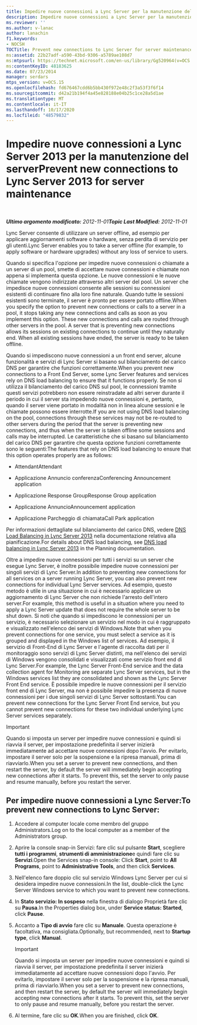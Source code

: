 ```yaml
---
title: Impedire nuove connessioni a Lync Server per la manutenzione del server
description: Impedire nuove connessioni a Lync Server per la manutenzione del server.
ms.reviewer: ''
ms.author: v-lanac
author: lanachin
f1.keywords:
- NOCSH
TOCTitle: Prevent new connections to Lync Server for server maintenance
ms:assetid: 22b27adf-a590-43bd-9306-a5789ae108d7
ms:mtpsurl: https://technet.microsoft.com/en-us/library/Gg520964(v=OCS.15)
ms:contentKeyID: 48183625
ms.date: 07/23/2014
manager: serdars
mtps_version: v=OCS.15
ms.openlocfilehash: fd676467cdd6b5bb430f972e48c2f3a53f3f6f14
ms.sourcegitcommit: d42a21b194f4a45e828188e04b25c1ce28a5d1ae
ms.translationtype: MT
ms.contentlocale: it-IT
ms.lasthandoff: 10/17/2020
ms.locfileid: "48579832"
---
```

# <a name="prevent-new-connections-to-lync-server-2013-for-server-maintenance"></a><span data-ttu-id="70e8f-103">Impedire nuove connessioni a Lync Server 2013 per la manutenzione del server</span><span class="sxs-lookup"><span data-stu-id="70e8f-103">Prevent new connections to Lync Server 2013 for server maintenance</span></span>

<div data-xmlns="http://www.w3.org/1999/xhtml">

<div class="topic" data-xmlns="http://www.w3.org/1999/xhtml" data-msxsl="urn:schemas-microsoft-com:xslt" data-cs="https://msdn.microsoft.com/">

<div data-asp="https://msdn2.microsoft.com/asp">



</div>

<div id="mainSection">

<div id="mainBody">

<span> </span>

<span data-ttu-id="70e8f-104">_**Ultimo argomento modificato:** 2012-11-01_</span><span class="sxs-lookup"><span data-stu-id="70e8f-104">_**Topic Last Modified:** 2012-11-01_</span></span>

<span data-ttu-id="70e8f-105">Lync Server consente di utilizzare un server offline, ad esempio per applicare aggiornamenti software o hardware, senza perdita di servizio per gli utenti.</span><span class="sxs-lookup"><span data-stu-id="70e8f-105">Lync Server enables you to take a server offline (for example, to apply software or hardware upgrades) without any loss of service to users.</span></span>

<span data-ttu-id="70e8f-p101">Quando si specifica l'opzione per impedire nuove connessioni o chiamate a un server di un pool, smette di accettare nuove connessioni e chiamate non appena si implementa questa opzione. Le nuove connessioni e le nuove chiamate vengono indirizzate attraverso altri server del pool. Un server che impedisce nuove connessioni consente alle sessioni su connessioni esistenti di continuare fino alla loro fine naturale. Quando tutte le sessioni esistenti sono terminate, il server è pronto per essere portato offline.</span><span class="sxs-lookup"><span data-stu-id="70e8f-p101">When you specify the option to prevent new connections or calls to a server in a pool, it stops taking any new connections and calls as soon as you implement this option. These new connections and calls are routed through other servers in the pool. A server that is preventing new connections allows its sessions on existing connections to continue until they naturally end. When all existing sessions have ended, the server is ready to be taken offline.</span></span>

<span data-ttu-id="70e8f-110">Quando si impediscono nuove connessioni a un front end server, alcune funzionalità e servizi di Lync Server si basano sul bilanciamento del carico DNS per garantire che funzioni correttamente.</span><span class="sxs-lookup"><span data-stu-id="70e8f-110">When you prevent new connections to a Front End Server, some Lync Server features and services rely on DNS load balancing to ensure that it functions properly.</span></span> <span data-ttu-id="70e8f-111">Se non si utilizza il bilanciamento del carico DNS sul pool, le connessioni tramite questi servizi potrebbero non essere reinstradate ad altri server durante il periodo in cui il server sta impedendo nuove connessioni e, pertanto, quando il server viene portato in modalità non in linea alcune sessioni e le chiamate possono essere interrotte.</span><span class="sxs-lookup"><span data-stu-id="70e8f-111">If you are not using DNS load balancing on the pool, connections through these services may not be re-routed to other servers during the period that the server is preventing new connections, and thus when the server is taken offline some sessions and calls may be interrupted.</span></span> <span data-ttu-id="70e8f-112">Le caratteristiche che si basano sul bilanciamento del carico DNS per garantire che questa opzione funzioni correttamente sono le seguenti:</span><span class="sxs-lookup"><span data-stu-id="70e8f-112">The features that rely on DNS load balancing to ensure that this option operates properly are as follows:</span></span>

  - <span data-ttu-id="70e8f-113">Attendant</span><span class="sxs-lookup"><span data-stu-id="70e8f-113">Attendant</span></span>

  - <span data-ttu-id="70e8f-114">Applicazione Annuncio conferenza</span><span class="sxs-lookup"><span data-stu-id="70e8f-114">Conferencing Announcement application</span></span>

  - <span data-ttu-id="70e8f-115">Applicazione Response Group</span><span class="sxs-lookup"><span data-stu-id="70e8f-115">Response Group application</span></span>

  - <span data-ttu-id="70e8f-116">Applicazione Annuncio</span><span class="sxs-lookup"><span data-stu-id="70e8f-116">Announcement application</span></span>

  - <span data-ttu-id="70e8f-117">Applicazione Parcheggio di chiamata</span><span class="sxs-lookup"><span data-stu-id="70e8f-117">Call Park application</span></span>

<span data-ttu-id="70e8f-118">Per informazioni dettagliate sul bilanciamento del carico DNS, vedere [DNS Load Balancing in Lync Server 2013](lync-server-2013-dns-load-balancing.md) nella documentazione relativa alla pianificazione.</span><span class="sxs-lookup"><span data-stu-id="70e8f-118">For details about DNS load balancing, see [DNS load balancing in Lync Server 2013](lync-server-2013-dns-load-balancing.md) in the Planning documentation.</span></span>

<span data-ttu-id="70e8f-119">Oltre a impedire nuove connessioni per tutti i servizi su un server che esegue Lync Server, è inoltre possibile impedire nuove connessioni per singoli servizi di Lync Server.</span><span class="sxs-lookup"><span data-stu-id="70e8f-119">In addition to preventing new connections for all services on a server running Lync Server, you can also prevent new connections for individual Lync Server services.</span></span> <span data-ttu-id="70e8f-120">Ad esempio, questo metodo è utile in una situazione in cui è necessario applicare un aggiornamento di Lync Server che non richiede l'arresto dell'intero server.</span><span class="sxs-lookup"><span data-stu-id="70e8f-120">For example, this method is useful in a situation where you need to apply a Lync Server update that does not require the whole server to be shut down.</span></span> <span data-ttu-id="70e8f-121">Si noti che quando si impediscono le connessioni per un servizio, è necessario selezionare un servizio nel modo in cui è raggruppato e visualizzato nell'elenco dei servizi di Windows.</span><span class="sxs-lookup"><span data-stu-id="70e8f-121">Note that when you prevent connections for one service, you must select a service as it is grouped and displayed in the Windows list of services.</span></span> <span data-ttu-id="70e8f-122">Ad esempio, il servizio di Front-End di Lync Server e l'agente di raccolta dati per il monitoraggio sono servizi di Lync Server distinti, ma nell'elenco dei servizi di Windows vengono consolidati e visualizzati come servizio front end di Lync Server.</span><span class="sxs-lookup"><span data-stu-id="70e8f-122">For example, the Lync Server Front-End service and the data collection agent for Monitoring are separate Lync Server services, but in the Windows services list they are consolidated and shown as the Lync Server Front End service.</span></span> <span data-ttu-id="70e8f-123">È possibile impedire le nuove connessioni per il servizio front end di Lync Server, ma non è possibile impedire la presenza di nuove connessioni per i due singoli servizi di Lync Server sottostanti.</span><span class="sxs-lookup"><span data-stu-id="70e8f-123">You can prevent new connections for the Lync Server Front End service, but you cannot prevent new connections for these two individual underlying Lync Server services separately.</span></span>

<div>


> [!IMPORTANT]
> <span data-ttu-id="70e8f-p104">Quando si imposta un server per impedire nuove connessioni e quindi si riavvia il server, per impostazione predefinita il server inizierà immediatamente ad accettare nuove connessioni dopo l'avvio. Per evitarlo, impostare il server solo per la sospensione e la ripresa manuali, prima di riavviarlo.</span><span class="sxs-lookup"><span data-stu-id="70e8f-p104">When you set a server to prevent new connections, and then restart the server, by default the server will immediately begin accepting new connections after it starts. To prevent this, set the server to only pause and resume manually, before you restart the server.</span></span>



</div>

<div>

## <a name="to-prevent-new-connections-to-lync-server"></a><span data-ttu-id="70e8f-126">Per impedire nuove connessioni a Lync Server:</span><span class="sxs-lookup"><span data-stu-id="70e8f-126">To prevent new connections to Lync Server:</span></span>

1.  <span data-ttu-id="70e8f-127">Accedere al computer locale come membro del gruppo Administrators.</span><span class="sxs-lookup"><span data-stu-id="70e8f-127">Log on to the local computer as a member of the Administrators group.</span></span>

2.  <span data-ttu-id="70e8f-128">Aprire la console snap-in Servizi: fare clic sul pulsante **Start**, scegliere **tutti i programmi**, **strumenti di amministrazione**e quindi fare clic su **Servizi**.</span><span class="sxs-lookup"><span data-stu-id="70e8f-128">Open the Services snap-in console: Click **Start**, point to **All Programs**, point to **Administrative Tools**, and then click **Services**.</span></span>

3.  <span data-ttu-id="70e8f-129">Nell'elenco fare doppio clic sul servizio Windows Lync Server per cui si desidera impedire nuove connessioni.</span><span class="sxs-lookup"><span data-stu-id="70e8f-129">In the list, double-click the Lync Server Windows service to which you want to prevent new connections.</span></span>

4.  <span data-ttu-id="70e8f-130">In **Stato servizio: In sospeso** nella finestra di dialogo Proprietà fare clic su **Pausa**.</span><span class="sxs-lookup"><span data-stu-id="70e8f-130">In the Properties dialog box, under **Service status: Started**, click **Pause**.</span></span>

5.  <span data-ttu-id="70e8f-131">Accanto a **Tipo di avvio** fare clic su **Manuale**. Questa operazione è facoltativa, ma consigliata.</span><span class="sxs-lookup"><span data-stu-id="70e8f-131">Optionally, but recommended, next to **Startup type**, click **Manual**.</span></span>
    
    <div>
    

    > [!IMPORTANT]
    > <span data-ttu-id="70e8f-p105">Quando si imposta un server per impedire nuove connessioni e quindi si riavvia il server, per impostazione predefinita il server inizierà immediatamente ad accettare nuove connessioni dopo l'avvio. Per evitarlo, impostare il server solo per la sospensione e la ripresa manuali, prima di riavviarlo.</span><span class="sxs-lookup"><span data-stu-id="70e8f-p105">When you set a server to prevent new connections, and then restart the server, by default the server will immediately begin accepting new connections after it starts. To prevent this, set the server to only pause and resume manually, before you restart the server.</span></span>

    
    </div>

6.  <span data-ttu-id="70e8f-134">Al termine, fare clic su **OK**.</span><span class="sxs-lookup"><span data-stu-id="70e8f-134">When you are finished, click **OK**.</span></span>

</div>

</div>

<span> </span>

</div>

</div>

</div>

